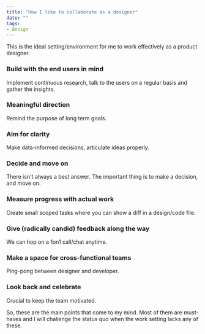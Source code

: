 ```yaml
---
title: "How I like to collaborate as a designer"
date: ""
tags:
- design
---
```


This is the ideal setting/environment for me to work effectively as a product designer. 

### Build with the end users in mind 

Implement continuous research, talk to the users on a regular basis and gather the insights.

### Meaningful direction

Remind the purpose of long term goals. 

### Aim for clarity

Make data-informed decisions, articulate ideas properly. 

### Decide and move on

There isn't always a best answer. The important thing is to make a decision, and move on.

### Measure progress with actual work

Create small scoped tasks where you can show a diff in a design/code file. 

### Give (radically candid) feedback along the way

We can hop on a 1on1 call/chat anytime. 

### Make a space for cross-functional teams

Ping-pong between designer and developer.

### Look back and celebrate

Crucial to keep the team motivated. 



So, these are the main points that come to my mind. Most of them are must-haves and I will challenge the status quo when the work setting lacks any of these. 


